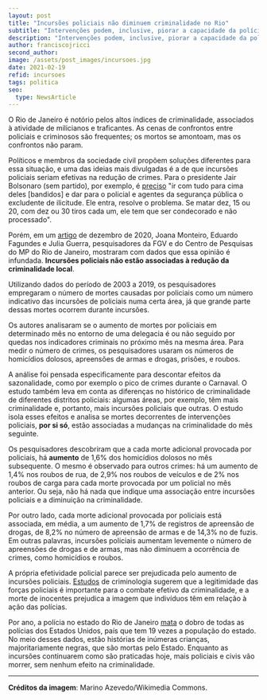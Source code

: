 ```yaml
---
layout: post
title: "Incursões policiais não diminuem criminalidade no Rio"
subtitle: "Intervenções podem, inclusive, piorar a capacidade da polícia de apurar crimes"
description: "Intervenções podem, inclusive, piorar a capacidade da polícia de apurar crimes"
author: franciscojricci
second_author:
image: /assets/post_images/incursoes.jpg
date: 2021-02-19
refid: incursoes
tags: politica
seo:
  type: NewsArticle
---
```

<p>O Rio de Janeiro é notório pelos altos índices de criminalidade, associados à atividade de milicianos e traficantes. As cenas de confrontos entre policiais e criminosos são frequentes; os mortos se amontoam, mas os confrontos não param.</p>
<p>
Políticos e membros da sociedade civil propõem soluções diferentes para essa situação, e uma das ideias mais divulgadas é a de que incursões policiais seriam efetivas na redução de  crimes. Para o presidente Jair Bolsonaro (sem partido), por exemplo, é <a href="https://oglobo.globo.com/brasil/bolsonaro-diz-que-policial-que-mata-10-15-ou-20-deve-ser-condecorado-23019806">preciso</a> "ir com tudo para cima deles [bandidos] e dar para o policial e agentes da segurança pública o excludente de ilicitude. Ele entra, resolve o problema. Se matar dez, 15 ou 20, com dez ou 30 tiros cada um, ele tem que ser condecorado e não processado".
</p>
<p>
Porém, em um <a href="http://bibliotecadigital.fgv.br/ojs/index.php/rap/article/view/82411/78419">artigo</a> de dezembro de 2020, Joana Monteiro, Eduardo Fagundes e Julia Guerra, pesquisadores da FGV e do Centro de Pesquisas do MP do Rio de Janeiro, mostraram com dados que essa opinião é infundada. <strong>Incursões policiais não estão associadas à redução da criminalidade local</strong>.
</p>
<p>
Utilizando dados do período de 2003 a 2019, os pesquisadores empregaram o número de mortes causadas por policiais como um número indicativo das incursões de policiais numa certa área, já que grande parte dessas mortes ocorrem durante incursões.
</p>
<p>
Os autores analisaram se o aumento de mortes por policiais em determinado mês no entorno de uma delegacia é ou não seguido por quedas nos indicadores criminais no próximo mês na mesma área. Para medir o número de crimes, os pesquisadores usaram os números de homicídios dolosos, apreensões de armas e drogas, prisões, e roubos.
</p>
<p>
A análise foi pensada especificamente para descontar efeitos da sazonalidade, como por exemplo o pico de crimes durante o Carnaval. O estudo também leva em conta as diferenças no histórico de criminalidade de diferentes distritos policiais: algumas áreas, por exemplo, têm mais criminalidade e, portanto, mais incursões policiais que outras. O estudo isola esses efeitos e analisa se mortes decorrentes de intervenções policiais, <strong>por si só</strong>, estão associadas a mudanças na criminalidade do mês seguinte.
</p>
<p>
Os pesquisadores descobriram que a cada morte adicional provocada por policiais, há <strong>aumento</strong> de 1,6% dos homicídios dolosos no mês subsequente. O mesmo é observado para outros crimes: há um aumento de 1,4% nos roubos de rua, de 2,9% nos roubos de veículos e de 2% nos roubos de carga para cada morte provocada por um policial no mês anterior. Ou seja, não há nada que indique uma associação entre incursões policiais e a diminuição na criminalidade.
</p>
<p>
 
</p>
<p>
Por outro lado, cada morte adicional provocada por policiais está associada, em média, a um aumento de 1,7% de registros de apreensão de drogas, de 8,2% no número de apreensão de armas e de 14,3% no de fuzis. Em outras palavras, incursões policiais aumentam levemente o número de apreensões de drogas e de armas, mas não diminuem a ocorrência de crimes, como homicídios e roubos.
</p>
<p>
A própria efetividade policial parece ser prejudicada pelo aumento de incursões policiais. <a href="https://scholar.harvard.edu/files/mdesmond/files/american_sociological_review-2016-desmond-857-76.pdf">Estudos</a> de criminologia sugerem que a legitimidade das forças policiais é importante para o combate efetivo da criminalidade, e a morte de inocentes prejudica a imagem que indivíduos têm em relação à ação das polícias.
</p>
<p>
Por ano, a polícia no estado do Rio de Janeiro <a href="https://piaui.folha.uol.com.br/policia-que-mais-mata/">mata</a> o dobro de todas as polícias dos Estados Unidos, país que tem 19 vezes a população do estado. No meio desses dados, estão histórias de inúmeras crianças, majoritariamente negras, que são mortas pelo Estado.  Enquanto as incursões continuarem como são praticadas hoje, mais policiais e civis vão morrer, sem nenhum efeito na criminalidade.
</p>
<hr style="width:100%;"/>
<p><strong>Créditos da imagem</strong>: Marino Azevedo/Wikimedia Commons.</p>

